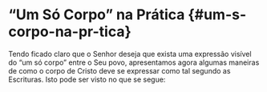 # “Um Só Corpo” na Prática {#um-s-corpo-na-pr-tica}

Tendo ficado claro que o Senhor deseja que exista uma expressão visível do “um só corpo” entre o Seu povo, apresentamos agora algumas maneiras de como o corpo de Cristo deve se expressar como tal segundo as Escrituras. Isto pode ser visto no que se segue: